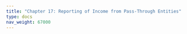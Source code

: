 ```yaml
---
title: "Chapter 17: Reporting of Income from Pass-Through Entities"
type: docs
nav_weight: 67000
---
```

